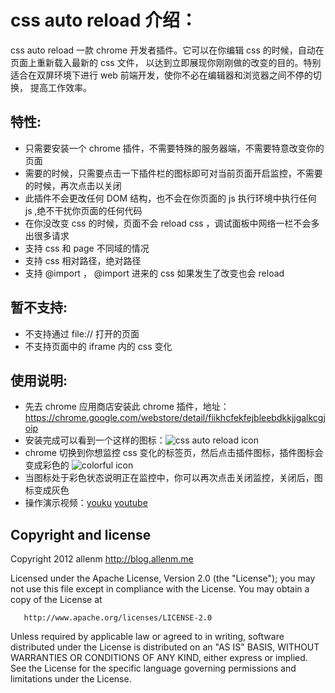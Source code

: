 css auto reload 介绍：
======================
css auto reload 一款 chrome 开发者插件。它可以在你编辑 css 的时候，自动在页面上重新载入最新的 css 文件，
以达到立即展现你刚刚做的改变的目的。特别适合在双屏环境下进行 web 前端开发，使你不必在编辑器和浏览器之间不停的切换，
提高工作效率。

特性:
----------------------
* 只需要安装一个 chrome 插件，不需要特殊的服务器端，不需要特意改变你的页面
* 需要的时候，只需要点击一下插件栏的图标即可对当前页面开启监控，不需要的时候，再次点击以关闭
* 此插件不会更改任何 DOM 结构，也不会在你页面的 js 执行环境中执行任何 js ,绝不干扰你页面的任何代码
* 在你没改变 css 的时候，页面不会 reload css ，调试面板中网络一栏不会多出很多请求
* 支持 css 和 page 不同域的情况
* 支持 css 相对路径，绝对路径
* 支持 @import ， @import 进来的 css 如果发生了改变也会 reload


暂不支持:
----------------------
* 不支持通过 file:// 打开的页面
* 不支持页面中的 iframe 内的 css 变化


使用说明:
---------------------
* 先去 chrome 应用商店安装此 chrome 插件，地址：https://chrome.google.com/webstore/detail/fiikhcfekfejbleebdkkjjgalkcgjoip
* 安装完成可以看到一个这样的图标：![css auto reload icon](http://static.allenm.me/imgs/icon-unactive.png)
* chrome 切换到你想监控 css 变化的标签页，然后点击插件图标，插件图标会变成彩色的 ![colorful icon](http://static.allenm.me/imgs/icon-active.png)
* 当图标处于彩色状态说明正在监控中，你可以再次点击关闭监控，关闭后，图标变成灰色
* 操作演示视频：[youku](http://v.youku.com/v_show/id_XMzU3MDc5NzI0.html "css auto reload") [youtube](http://www.youtube.com/watch?v=pQgBr5JmxIs&feature=youtu.be "css auto reload")

Copyright and license
------------------------
Copyright 2012 allenm <http://blog.allenm.me> 

   Licensed under the Apache License, Version 2.0 (the "License");
   you may not use this file except in compliance with the License.
   You may obtain a copy of the License at

       http://www.apache.org/licenses/LICENSE-2.0

   Unless required by applicable law or agreed to in writing, software
   distributed under the License is distributed on an "AS IS" BASIS,
   WITHOUT WARRANTIES OR CONDITIONS OF ANY KIND, either express or implied.
   See the License for the specific language governing permissions and
   limitations under the License.
